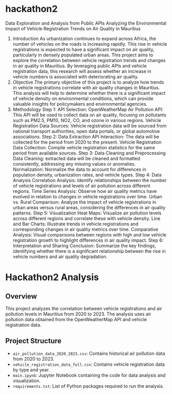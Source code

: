 # hackathon2
Data Exploration and Analysis from Public APIs
Analyzing the Environmental Impact of Vehicle Registration Trends on Air Quality in Mauritius

1. Introduction
As urbanization continues to expand across Africa, the number of vehicles on the roads is increasing rapidly. This rise in vehicle registrations is expected to have a significant impact on air quality, particularly in densely populated urban areas. This project aims to explore the correlation between vehicle registration trends and changes in air quality in Mauritius. By leveraging public APIs and vehicle registration data, this research will assess whether an increase in vehicle numbers is associated with deteriorating air quality.
2. Objective
The primary objective of this project is to analyze how trends in vehicle registrations correlate with air quality changes in Mauritius. This analysis will help to determine whether there is a significant impact of vehicle density on environmental conditions, which can provide valuable insights for policymakers and environmental agencies.
3. Methodology
Step 1:  API Selection:
OpenWeatherMap Air Pollution API: This API will be used to collect data on air quality, focusing on pollutants such as PM2.5, PM10, NO2, CO, and ozone in various regions.
Vehicle Registration Data Sources: Vehicle registration data will be sourced from national transport authorities, open data portals, or global automotive associations.
Step 2: Data Extraction
API Interaction: The data will be collected for the period from 2020 to the present.
Vehicle Registration Data Collection: Compile vehicle registration statistics for the same period from available sources.
Step 3: Data Cleaning and Preprocessing
Data Cleaning: extracted data will be cleaned and formatted consistently, addressing any missing values or anomalies.
Normalization: Normalize the data to account for differences in population density, urbanization rates, and vehicle types.
Step 4: Data Analysis
Correlation Analysis: Identify relationships between the number of vehicle registrations and levels of air pollution across different regions.
Time Series Analysis: Observe how air quality metrics have evolved in relation to changes in vehicle registrations over time.
Urban vs. Rural Comparison: Analyze the impact of vehicle registrations in urban areas versus rural areas, considering the differences in air quality patterns.
Step 5: Visualization
Heat Maps: Visualize air pollution levels across different regions and correlate these with vehicle density.
Line and Bar Charts: Illustrate trends in vehicle registrations and corresponding changes in air quality metrics over time.
Comparative Analysis: Visual comparisons between regions with high and low vehicle registration growth to highlight differences in air quality impact.
Step 6: Interpretation and Sharing
Conclusion: Summarize the key findings, identifying whether there is a significant relationship between the rise in vehicle numbers and air quality degradation.


# Hackathon2 Analysis

## Overview

This project analyzes the correlation between vehicle registrations and air pollution levels in Mauritius from 2020 to 2023. The analysis uses air pollution data obtained from the OpenWeatherMap API and vehicle registration data.

## Project Structure

- `air_pollution_data_2020_2023.csv`: Contains historical air pollution data from 2020 to 2023.
- `vehicle_registration_data_full.csv`: Contains vehicle registration data by type and year.
- `main.ipynb`: Jupyter Notebook containing the code for data analysis and visualization.
- `requirements.txt`: List of Python packages required to run the analysis.

